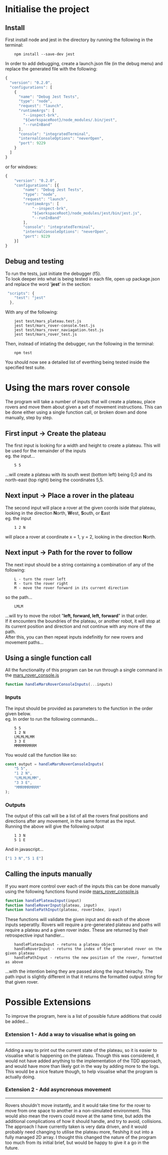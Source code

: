 
# Initialise the project

## Install
First install node and jest in the directory by running the following in the terminal:

        npm install --save-dev jest

In order to add debugging, create a launch.json file (in the debug menu) and replace the generated file with the following:
```javascript
{
  "version": "0.2.0",
  "configurations": [
    {
      "name": "Debug Jest Tests",
      "type": "node",
      "request": "launch",
      "runtimeArgs": [
        "--inspect-brk",
        "${workspaceRoot}/node_modules/.bin/jest",
        "--runInBand"
      ],
      "console": "integratedTerminal",
      "internalConsoleOptions": "neverOpen",
      "port": 9229
    }
  ]
}
```
or for windows:
```javascript
{
    "version": "0.2.0",
    "configurations": [{
        "name": "Debug Jest Tests",
        "type": "node",
        "request": "launch",
        "runtimeArgs": [
            "--inspect-brk",
            "${workspaceRoot}/node_modules/jest/bin/jest.js",
            "--runInBand"
        ],
        "console": "integratedTerminal",
        "internalConsoleOptions": "neverOpen",
        "port": 9229
    }]
}
```
## Debug and testing
To run the tests, just initiate the debugger (f5).<br>
To look deeper into what is being tested in each file, open up
        package.json
and replace the word '<b>jest</b>' in the section:
```javascript
 "scripts": {
    "test": "jest"
  },
```
With any of the following:

        jest test/mars_plateau.test.js
        jest test/mars_rover-console.test.js
        jest test/mars_rover_naviagation.test.js
        jest test/mars_rover_test.js

Then, instead of intiating the debugger, run the following in the terminal:

        npm test

You should now see a detailed list of everthing being tested inside the specified test suite.
# Using the mars rover console
The program will take a number of inputs that will create a plateau, place rovers and move them about given a set of movement instructions. This can be done either using a single function call, or broken down and done manually, step by step.
## First input -> Create the plateau
The first input is looking for a width and height to create a plateau. This will be used for the remainder of the inputs
<br>eg. the input...

        5 5

...will create a plateau with its south west (bottom left) being 0,0 and its north-east (top right) being the coordinates 5,5.

## Next input -> Place a rover in the plateau
The second input will place a rover at the given coords iside that plateau, looking in the direction <b>N</b>orth, <b>W</b>est, <b>S</b>outh, or <b>E</b>ast
<br>eg. the input

        1 2 N

will place a rover at coordinate x = 1, y = 2, looking in the direction <b>N</b>orth.

## Next input -> Path for the rover to follow

The next input should be a string containing a combination of any of the following: 
        
        L - turn the rover left
        R - turn the rover right
        M - move the rover forward in its current direction

so the path...

        LMLM

...will try to move the robot "<b>left, forward, left, forward</b>" in that order. 
<br>If it encounters the boundries of the plateau, or another robot, it will stop at its current position and direction and not continue with any more of the path.
<br>After this, you can then repeat inputs indefinitly for new rovers and movement paths...

## Using a single function call
All the functionality of this program can be run through a single command in the [mars_rover_console.js](src/mars_rover_console.js)

```javascript
function handleMarsRoverConsoleInputs(...inputs)
```
### Inputs
The input should be provided as parameters to the function in the order given below.
<br> eg. In order to run the following commands...

        5 5
        1 2 N
        LMLMLMLMM
        3 3 E
        MMRMMRMRRM

You would call the function like so:

```javascript
const output = handleMarsRoverConsoleInputs(
    "5 5",
    "1 2 N",
    "LMLMLMLMM",
    "3 3 E",
    "MMRMMRMRRM"
);
```
### Outputs
The output of this call will be a list of all the rovers final positions and directions after any movement, in the same format as the input.
<br> Running the above will give the following output

        1 3 N
        5 1 E

And in javascript...

```javascript
["1 3 N","5 1 E"]
```

## Calling the inputs manually
If you want more control over each of the inputs this can be done manually using the following functions found inside [mars_rover_console.js](src/mars_rover_console.js)

```javascript
function handlePlateauInput(input)
function handleRoverInput(plateau, input)
function handlePathInput(plateau, roverIndex, input)
```
These functions will validate the given input and do each of the above inputs seperatlly. Rovers will require a pre-generated plateau and paths will require a plateau and a given rover index. These are returned by their retrospective input handler...
        
        handlePlateauInput - returns a plateau object
        handleRoverInput - returns the index of the generated rover on the given plateau
        handlePathInput - returns the new position of the rover, formatted as above

...with the intention being they are passed along the input heirachy. The path input is slightly different in that it returns the formatted output string for that given rover.

# Possible Extensions
To improve the program, here is a list of possible future additions that could be added...
<br>

### Extension 1 - Add a way to visualise what is going on
<hr>
Adding a way to print out the current state of the plateau, so it is easier to visualise what is happening on the plateau. Though this was considered, it would not have added anything to the implementation of the TDD approach, and would have more than likely got in the way by adding more to the logs. This would be a nice feature though, to help visualise what the program is actually doing.


### Extension 2 - Add asyncronous movement
<hr>
Rovers shouldn't move instantly, and it would take time for the rover to move from one space to another in a non-simulated environment. This would also mean the rovers could move at the same time, but adds the additional complications of how it should handle, and try to avoid, collisions. The approach I have currently taken is very data driven, and it would probably need changing to utilise the plateau more, fleshihg it out into a fully managed 2D array. I thought this changed the nature of the program too much from its initial brief, but would be happy to give it a go in the future.